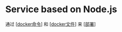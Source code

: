 # Service based on Node.js


通过 [[docker命令]] 和 [[docker文件]] 来 [[部署]]

[//begin]: # "Autogenerated link references for markdown compatibility"
[docker命令]: docker\docker命令 "docker命令"
[docker文件]: docker\docker文件 "Dockerfile"
[部署]: 部署 "Service based on Node.js"
[//end]: # "Autogenerated link references"